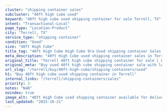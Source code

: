 ```yaml
---
cluster: "shipping container sales"
subcluster: "40ft high cube used"
keyword: "40ft high cube used shipping container for sale Terrell, TX"
intent: "Transactional-Local"
page_type: "Location-Product"
city: "Terrell, TX"
service_type: "shipping container"
condition: "Used"
size: "40ft High Cube"
title_tag: "40ft High Cube High Cube 9ra Used shipping container Sales in Terrell | LC Container"
meta_description: "40ft High Cube used shipping container sales in Terrell. High cube containers with extra height. Fast delivery, competitive pricing. Serving shipping containers area. Quote ID: 45P. Call (214) 524-4168 for your free quote today."
original_title: "Terrell 40ft high cube shipping container for sale | LC"
original_meta: "Buy used 40ft high cube shipping container sale with local delivery in Terrell, TX. LC Container — local Since 2003. Request a fast quote today."
url_slug: "/terrell/buy/40ft-high-cube/shipping-containers/used"
h1: "Buy 40ft high cube used shipping container in Terrell"
internal_links: "/terrell/shipping-containers/sales"
priority: 3
notes: "NaN"
noindex: true
image_alt: "40ft High Cube used shipping container available for delivery in Terrell"
last_updated: "2025-10-21"
---
```


<!-- TODO: Add unique city/inventory copy, images, and internal links here. -->
